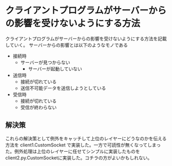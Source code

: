 # クライアントプログラムがサーバーからの影響を受けないようにする方法

クライアントプログラムがサーバーからの影響を受けないようにする方法を記載していく。
サーバーからの影響とは以下のようなモノである
- 接続時
  - サーバーが見つからない
    - サーバーが起動していない
- 送信時
  - 接続が切れている
  - 送信不可能データを送信しようとしている
- 受信時
  - 接続が切れている
  - 受信が終わらない

## 解決策

 これらの解決策として例外をキャッチして上位のレイヤーにどうなのかを伝える方法を client1.CustomSocket で実装した。一方で可読性が無くなってしまった。例外処理は上位のレイヤーに任せてシンプルに実装したものをclient2.py.CustomSocketに実装した。コチラの方がよいかもしれない。

